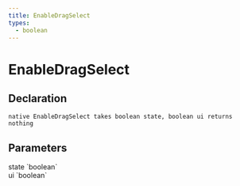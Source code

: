 ```yaml
---
title: EnableDragSelect
types:
  - boolean
---
```


# EnableDragSelect

## Declaration

```
native EnableDragSelect takes boolean state, boolean ui returns nothing
```

## Parameters
<dl>
  <dt>state `boolean`</dt>
  <dd></dd>

  <dt>ui `boolean`</dt>
  <dd></dd>
</dl>
